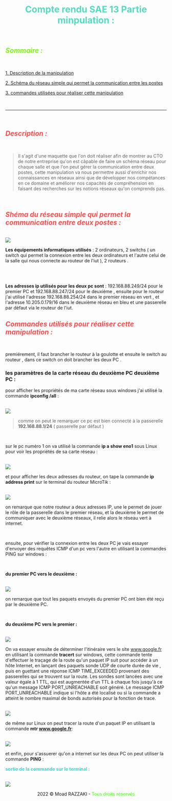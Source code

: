 <center> <h1 style="color:#55DCC0";>Compte rendu SAE 13 Partie minpulation :</h1> </center>
<br/>

## <span style="color:#7DF617"> *Sommaire :* </span>
<br/>

[1.   Description de la manipulation](#-description--)

[2.   Schéma du réseau simple qui permet la communication entre les postes](#-shéma-du-réseau-simple-qui-permet-la-communication-entre-deux-postes--)

[3. commandes utilisées pour réaliser cette manipulation](#-commandes-utilisés-pour-réaliser-cette-manipulation--) 

<br/>

-----

<br/>

## <span style="color:#FF4E4E"> *Description :* </span>

<br/>


>Il s'agit d'une maquette que l'on doit réaliser afin de montrer au CTO de notre entreprise qu'on est câpable de faire un schéma réseau pour chaque salle et que l'on peut gérer la communication entre deux postes, cette manipulation va nous permettre aussi d'enrichir nos connaissances en réseaux ainsi que de développer nos compétances en ce domaine et améliorer nos capacités de compréhension en faisant des recherches sur les notions réseaux qu'on comprends pas. 

<br/>

 ##  <span style="color:#FF4E4E"> *Shéma du réseau simple qui permet la communication entre deux postes :* </span>

<br/>

<img src="captures/schéma de la maquette.png" >

<br/>

**Les équipements informatiques utilisés** : 2 ordinateurs, 2 switchs ( un switch qui permet la connexion entre les deux ordinateurs et l'autre celui de la salle qui nous connecte au routeur de l'iut ), 2 routeurs .
 
 <br/>
<br/>

**Les adresses ip utilisés pour les deux pc sont** : 192.168.88.249/24 pour le premier PC et 192.168.88.247/24 pour le deuxième , ensuite pour le routeur j'ai utilisé l'adresse 192.168.88.254/24 dans le premier réseau en vert , et l'adresse 10.205.0.179/16 dans le deuxième réseau en bleu et une passerelle par défaut via le routeur de l'iut. 


 ##  <span style="color:#FF4E4E"> *Commandes utilisés pour réaliser cette manipulation :* </span>
 
 <br/>

  premiérement, il faut brancher le routeur à la goulotte et ensuite le switch au routeur , dans ce  switch on doit brancher les deux PC .
 ### **les paramètres de la carte réseau du deuxième PC deuxième PC :**

  pour afficher les propriétés de ma carte réseau sous windows j'ai utilisé la commande **ipconfig /all** :

  <br/>

   <img src="captures/capture 3.png" >

<br/>

> comme on peut le remarquer ce pc est bien connecté à la passerelle **192.168.88.1/24** ( passerelle par défaut )

<br/> 

  sur le pc numéro 1 on va utilisé la commande **ip a show eno1** sous Linux pour voir les propriétés de sa carte réseau :

  <br/>

  <img src="captures/capture1 (1).png" >

  et pour afficher les deux adresses du routeur, on tape la commande **ip address print** sur le terminal du routeur MicroTik :
  
  <br/>

  <img src="captures/capture6.png" >
  
  <br/>

  on remarque que notre routeur a deux adresses IP, une le permet de jouer le rôle de la passerelle dans le premier réseau, et la deuxième le permet de communiquer avec le deuxième réseaux, il relie alors le réseau vert à internet.

  <br/>


ensuite, pour vérifier la connexion entre les deux PC je vais essayer d'envoyer des requêtes ICMP d'un pc vers l'autre en utilisant la commandes PING sur windows :

<br/>

**du premier PC vers le deuxième :**

<br/>

  <img src="captures/capture4.png" >

  on remarque que tout les paquets envoyés du premier PC ont bien été 
reçu par le deuxième PC.

<br/>

**du deuxième PC vers le premier :**

<br/>

  <img src="captures/capture 1.png" >

<br/>

On va essayer ensuite de déterminer l'itinéraire vers le site www.google.fr en utilisant la commande **tracert** sur windows, cette commande tente d'effectuer le traçage de la route qu'un paquet IP suit pour accéder à un hôte Internet, en lançant des paquets sonde UDP de courte durée de vie , puis en guettant une réponse ICMP TIME_EXCEEDED provenant des passerelles qui se trouvent sur la route. 
Les sondes sont lancées avec une valeur égale à 1 TTL, qui est augmentée d'un TTL à chaque fois jusqu'à ce qu'un message ICMP PORT_UNREACHABLE soit généré. Le message ICMP PORT_UNREACHABLE indique si l'hôte a été localisé ou si la commande a atteint le nombre maximal de bonds autorisés pour la fonction de trace.

<br/>

<img src="captures/capture 2.png" >

<br/>

de même sur Linux on peut tracer la route d'un paquet IP en utilisant la commande **mtr www.google.fr**:

<br/>

<img src="captures/capture3.png" >

et enfin, pour s'assuerer qu'on a internet sur les deux PC on peut utiliser la commande **PING** :

<span style="color:#38D2D0">**sortie de la commande sur le terminal :**</span>

<br/>

<img src="captures/capture2.png">

<br/>

<center><p>2022 &copy; Moad RAZZAKI -<span style="color:#3DFF05"> Tous droits réservés</span></p></center>